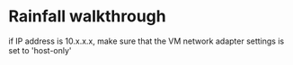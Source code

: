 # Rainfall walkthrough
if IP address is 10.x.x.x, make sure that the VM network adapter settings is set to 'host-only'

